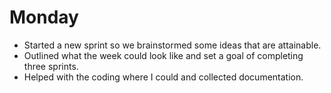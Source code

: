 # Monday
 - Started a new sprint so we brainstormed some ideas that are attainable.
 - Outlined what the week could look like and set a goal of completing three sprints.
 - Helped with the coding where I could and collected documentation.

